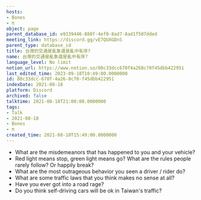 ```yaml
---
hosts:
- Bones
- π
object: page
parent_database_id: e9339446-880f-4ef0-8ad7-8ad1f507dded
meeting_link: https://discord.gg/vE7QUXGDnS
parent_type: database_id
title: 台灣的交通是亂象還是亂中有序?
name: 台灣的交通是亂象還是亂中有序?
language_level: No limit
notion_url: https://www.notion.so/80c33dcc670f4a268c70f45dbb422951
last_edited_time: 2023-09-18T10:49:00.0000000
id: 80c33dcc-670f-4a26-8c70-f45dbb422951
indexDate: 2021-08-18
platform: Discord
archived: false
talktime: 2021-08-18T21:00:00.0000000
tags:
- Talk
- 2021-08-18
- Bones
- π
created_time: 2021-08-10T15:49:00.0000000
---
```


   - What are the misdemeanors that has happened to you and your vehicle?
   - Red light means stop, green light means go?
What are the rules people rarely follow? Or happily break?
   - What are the most outrageous behavior you seen a driver / rider do?
   - What are some traffic laws that you think makes no sense at all?
   - Have you ever got into a road rage?
   - Do you think self-driving cars will be ok in Taiwan's traffic?











